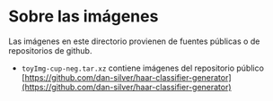 # Sobre las imágenes

Las imágenes en este directorio provienen de fuentes públicas o de repositorios de github.

* `toyImg-cup-neg.tar.xz` contiene imágenes del repositorio público [https://github.com/dan-silver/haar-classifier-generator](https://github.com/dan-silver/haar-classifier-generator)   
